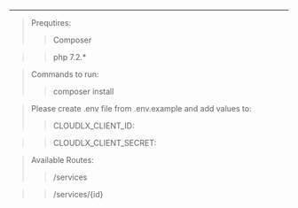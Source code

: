 ---------------------------------------------------------------------------
> Prequtires: 
>> Composer 

>> php 7.2.* 


> Commands to run: 
>> composer install

> Please create .env file from .env.example and add values to:
>>CLOUDLX_CLIENT_ID:

>>CLOUDLX_CLIENT_SECRET:

> Available Routes:
>>/services

>>/services/{id}
